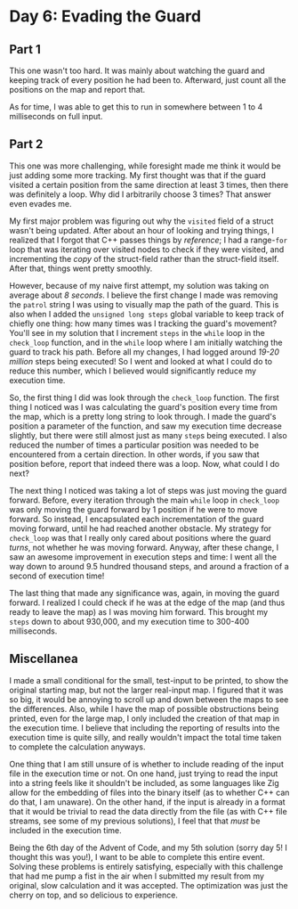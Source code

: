 # Day 6: Evading the Guard

## Part 1

This one wasn't too hard. It was mainly about watching the guard and keeping track of every
position he had been to. Afterward, just count all the positions on the map and report that.

As for time, I was able to get this to run in somewhere between 1 to 4 milliseconds on full input.

## Part 2

This one was more challenging, while foresight made me think it would be just adding some more
tracking. My first thought was that if the guard visited a certain position from the same
direction at least 3 times, then there was definitely a loop. Why did I arbitrarily choose 3 times?
That answer even evades me.

My first major problem was figuring out why the `visited` field of a struct wasn't being updated.
After about an hour of looking and trying things, I realized that I forgot that C++ passes things
by *reference*; I had a range-`for` loop that was iterating over visited nodes to check if they
were visited, and incrementing the *copy* of the struct-field rather than the struct-field itself.
After that, things went pretty smoothly.

However, because of my naive first attempt, my solution was taking on average about *8 seconds*. I
believe the first change I made was removing the `patrol` string I was using to visually map the
path of the guard. This is also when I added the `unsigned long steps` global variable to keep
track of chiefly one thing: how many times was I tracking the guard's movement? You'll see in my
solution that I increment `steps` in the `while` loop in the `check_loop` function, and in the
`while` loop where I am initially watching the guard to track his path. Before all my changes, I
had logged around *19-20 million* steps being executed! So I went and looked at what I could do to
reduce this number, which I believed would significantly reduce my execution time.

So, the first thing I did was look through the `check_loop` function. The first thing I noticed was
I was calculating the guard's position every time from the map, which is a pretty long string to
look through. I made the guard's position a parameter of the function, and saw my execution time
decrease slightly, but there were still almost just as many `step`s being executed. I also reduced
the number of times a particular position was needed to be encountered from a certain direction. In
other words, if you saw that position before, report that indeed there was a loop. Now, what could
I do next?

The next thing I noticed was taking a lot of steps was just moving the guard forward. Before, every
iteration through the main `while` loop in `check_loop` was only moving the guard forward by 1
position if he were to move forward. So instead, I encapsulated each incrementation of the guard
moving forward, until he had reached another obstacle. My strategy for `check_loop` was that I
really only cared about positions where the guard *turns*, not whether he was moving forward.
Anyway, after these change, I saw an awesome improvement in execution steps and time: I went all
the way down to around 9.5 hundred thousand steps, and around a fraction of a second of execution
time!

The last thing that made any significance was, again, in moving the guard forward. I realized I
could check if he was at the edge of the map (and thus ready to leave the map) as I was moving him
forward. This brought my `steps` down to about 930,000, and my execution time to 300-400
milliseconds.

## Miscellanea

I made a small conditional for the small, test-input to be printed, to show the original starting
map, but not the larger real-input map. I figured that it was so big, it would be annoying to
scroll up and down between the maps to see the differences. Also, while I have the map of possible
obstructions being printed, even for the large map, I only included the creation of that map in the
execution time. I believe that including the reporting of results into the execution time is quite
silly, and really wouldn't impact the total time taken to complete the calculation anyways.

One thing that I am still unsure of is whether to include reading of the input file in the
execution time or not. On one hand, just trying to read the input into a string feels like it
shouldn't be included, as some languages like Zig allow for the embedding of files into the binary
itself (as to whether C++ can do that, I am unaware). On the other hand, if the input is already in
a format that it would be trivial to read the data directly from the file (as with C++ file streams,
see some of my previous solutions), I feel that that *must* be included in the execution time.

Being the 6th day of the Advent of Code, and my 5th solution (sorry day 5! I thought this was you!),
I want to be able to complete this entire event. Solving these problems is entirely satisfying,
especially with this challenge that had me pump a fist in the air when I submitted my result from
my original, slow calculation and it was accepted. The optimization was just the cherry on top,
and so delicious to experience.

